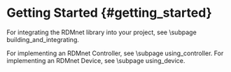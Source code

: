 # Getting Started                                            {#getting_started}

For integrating the RDMnet library into your project, see \subpage building_and_integrating.

For implementing an RDMnet Controller, see \subpage using_controller.
For implementing an RDMnet Device, see \subpage using_device.
